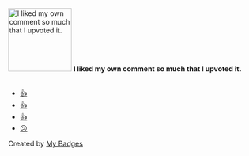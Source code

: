 <img src="https://my-badges.github.io/my-badges/self-upvote.png" alt="I liked my own comment so much that I upvoted it." title="I liked my own comment so much that I upvoted it." width="128">
<strong>I liked my own comment so much that I upvoted it.</strong>
<br><br>

* <a href="https://github.com/actions/upload-artifact/issues/389">👍</a>
* <a href="https://github.com/CherryHQ/cherry-studio/issues/9929">👍</a>
* <a href="https://github.com/Vinzent03/obsidian-git/issues/105#issuecomment-951033714">👍</a>
* <a href="https://github.com/kubernetes/kubernetes/pull/92316#issuecomment-1079641098">😕</a>


Created by <a href="https://github.com/my-badges/my-badges">My Badges</a>